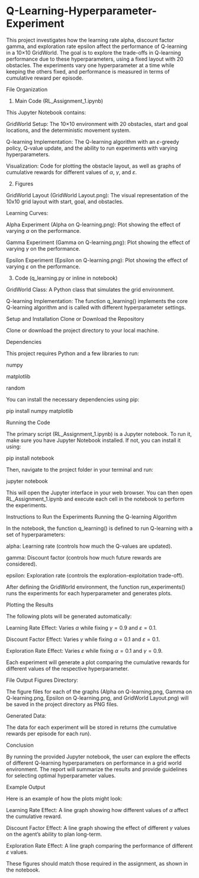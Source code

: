 # Q-Learning-Hyperparameter-Experiment
This project investigates how the learning rate alpha, discount factor gamma, and exploration rate epsilon affect the performance of Q-learning in a 10$\times$10 GridWorld. The goal is to explore the trade-offs in Q-learning performance due to these hyperparameters, using a fixed layout with 20 obstacles.
The experiments vary one hyperparameter at a time while keeping the others fixed, and performance is measured in terms of cumulative reward per episode.

File Organization
1. Main Code (RL_Assignment_1.ipynb)

This Jupyter Notebook contains:

GridWorld Setup: The 10$\times$10 environment with 20 obstacles, start and goal locations, and the deterministic movement system.

Q-learning Implementation: The Q-learning algorithm with an $\varepsilon$-greedy policy, Q-value update, and the ability to run experiments with varying hyperparameters.

Visualization: Code for plotting the obstacle layout, as well as graphs of cumulative rewards for different values of $\alpha$, $\gamma$, and $\varepsilon$.

2. Figures

GridWorld Layout (GridWorld Layout.png): The visual representation of the 10x10 grid layout with start, goal, and obstacles.

Learning Curves:

Alpha Experiment (Alpha on Q-learning.png): Plot showing the effect of varying $\alpha$ on the performance.

Gamma Experiment (Gamma on Q-learning.png): Plot showing the effect of varying $\gamma$ on the performance.

Epsilon Experiment (Epsilon on Q-learning.png): Plot showing the effect of varying $\varepsilon$ on the performance.

3. Code (q_learning.py or inline in notebook)

GridWorld Class: A Python class that simulates the grid environment.

Q-learning Implementation: The function q_learning() implements the core Q-learning algorithm and is called with different hyperparameter settings.

Setup and Installation
Clone or Download the Repository

Clone or download the project directory to your local machine.

Dependencies

This project requires Python and a few libraries to run:

numpy

matplotlib

random

You can install the necessary dependencies using pip:

pip install numpy matplotlib

Running the Code

The primary script (RL_Assignment_1.ipynb) is a Jupyter notebook. To run it, make sure you have Jupyter Notebook installed. If not, you can install it using:

pip install notebook


Then, navigate to the project folder in your terminal and run:

jupyter notebook


This will open the Jupyter interface in your web browser. You can then open RL_Assignment_1.ipynb and execute each cell in the notebook to perform the experiments.

Instructions to Run the Experiments
Running the Q-learning Algorithm

In the notebook, the function q_learning() is defined to run Q-learning with a set of hyperparameters:

alpha: Learning rate (controls how much the Q-values are updated).

gamma: Discount factor (controls how much future rewards are considered).

epsilon: Exploration rate (controls the exploration-exploitation trade-off).

After defining the GridWorld environment, the function run_experiments() runs the experiments for each hyperparameter and generates plots.

Plotting the Results

The following plots will be generated automatically:

Learning Rate Effect: Varies $\alpha$ while fixing $\gamma=0.9$ and $\varepsilon=0.1$.

Discount Factor Effect: Varies $\gamma$ while fixing $\alpha=0.1$ and $\varepsilon=0.1$.

Exploration Rate Effect: Varies $\varepsilon$ while fixing $\alpha=0.1$ and $\gamma=0.9$.

Each experiment will generate a plot comparing the cumulative rewards for different values of the respective hyperparameter.

File Output
Figures Directory:

The figure files for each of the graphs (Alpha on Q-learning.png, Gamma on Q-learning.png, Epsilon on Q-learning.png, and GridWorld Layout.png) will be saved in the project directory as PNG files.

Generated Data:

The data for each experiment will be stored in returns (the cumulative rewards per episode for each run).

Conclusion

By running the provided Jupyter notebook, the user can explore the effects of different Q-learning hyperparameters on performance in a grid world environment. The report will summarize the results and provide guidelines for selecting optimal hyperparameter values.

Example Output

Here is an example of how the plots might look:

Learning Rate Effect: A line graph showing how different values of $\alpha$ affect the cumulative reward.

Discount Factor Effect: A line graph showing the effect of different $\gamma$ values on the agent’s ability to plan long-term.

Exploration Rate Effect: A line graph comparing the performance of different $\varepsilon$ values.

These figures should match those required in the assignment, as shown in the notebook.
